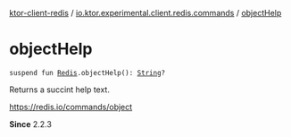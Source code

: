 [ktor-client-redis](../index.md) / [io.ktor.experimental.client.redis.commands](index.md) / [objectHelp](./object-help.md)

# objectHelp

`suspend fun `[`Redis`](../io.ktor.experimental.client.redis/-redis/index.md)`.objectHelp(): `[`String`](https://kotlinlang.org/api/latest/jvm/stdlib/kotlin/-string/index.html)`?`

Returns a succint help text.

https://redis.io/commands/object

**Since**
2.2.3


